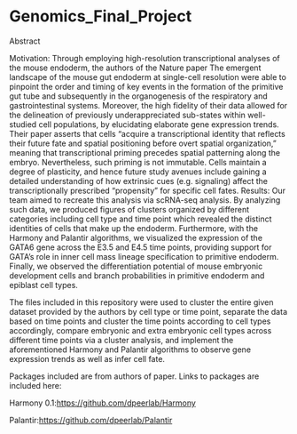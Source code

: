 # Genomics_Final_Project
Abstract

Motivation: Through employing high-resolution transcriptional analyses of the mouse endoderm, the authors of the Nature paper The emergent landscape of the mouse gut endoderm at single-cell resolution were able to pinpoint the order and timing of key events in the formation of the primitive gut tube and subsequently in the organogenesis of the respiratory and gastrointestinal systems. Moreover, the high fidelity of their data allowed for the delineation of previously underappreciated sub-states within well-studied cell populations, by elucidating elaborate gene expression trends. Their paper asserts that cells “acquire a transcriptional identity that reflects their future fate and spatial positioning before overt spatial organization,” meaning that transcriptional priming precedes spatial patterning along the embryo. Nevertheless, such priming is not immutable. Cells maintain a degree of plasticity, and hence future study avenues include gaining a detailed understanding of how extrinsic cues (e.g. signaling) affect the transcriptionally prescribed “propensity” for specific cell fates. 
Results: Our team aimed to recreate this analysis via scRNA-seq analysis. By analyzing such data, we produced figures of clusters organized by different categories including cell type and time point which revealed the distinct identities of cells that make up the endoderm. Furthermore, with the Harmony and Palantir algorithms, we visualized the expression of the GATA6 gene across the E3.5 and E4.5 time points, providing support for GATA’s role in inner cell mass lineage specification to primitive endoderm. Finally, we observed the differentiation potential of mouse embryonic development cells and branch probabilities in primitive endoderm and epiblast cell types.

The files included in this repository were used to cluster the entire given dataset provided by the authors by cell type or time point, separate the data based on time points and cluster the time points according to cell types accordingly, compare embryonic and extra embryonic cell types across different time points via a cluster analysis, and implement the aforementioned Harmony and Palantir algorithms to observe gene expression trends as well as infer cell fate.

Packages included are from authors of paper. Links to packages are included here:

Harmony 0.1:https://github.com/dpeerlab/Harmony

Palantir:https://github.com/dpeerlab/Palantir
